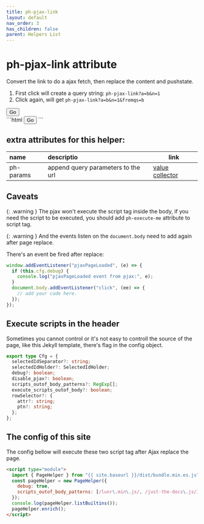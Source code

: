 ```yaml
---
title: ph-pjax-link
layout: default
nav_order: 3
has_children: false
parent: Helpers List
---
```


# ph-pjax-link attribute

Convert the link to do a ajax fetch, then replace the content and pushstate.

1. First click will create a query string: `ph-pjax-link?a=b&n=1`
2. Click again, will get `ph-pjax-link?a=b&n=1&fromqs=b`

<div class="code-example" markdown="1">
<button type="button" 
  name="button"
  class="btn"
  ph-params="a::b,n::1,fromqs:a"
  ph-pjax-link=".">
  Go
  </button>
</div>
```html
<button
  type="button"
  ph-mask="2"
  class="btn btn-sm"
  ph-params="a::b,n::1,fromqs:a"
  ph-link="."
>
  <span>Go</span>
</button>
```

## extra attributes for this helper:

| name      | descriptio                         | link                                                                         |
| :-------- | :--------------------------------- | ---------------------------------------------------------------------------- |
| ph-params | append query parameters to the url | <a href="{{site.baseurl}}/value-collector/" ph-pjax-link>value collector</a> |

## Caveats

{: .warning }
The pjax won't execute the script tag inside the body, if you need the script to be executed, you should add `ph-execute-me` attribute to script tag.

{: .warning }
And the events listen on the `document.body` need to add again after page replace.

There's an event be fired after replace:

```typescript
window.addEventListener("pjaxPageLoaded", (e) => {
  if (this.cfg.debug) {
    console.log("pjaxPageLoaded event from pjax:", e);
  }
  document.body.addEventListener("click", (ee) => {
    // add your code here.
  });
});
```

## Execute scripts in the header

Sometimes you cannot control or it's not easy to controll the source of the page, like this Jekyll template, there's flag in the config object.

```typescript
export type Cfg = {
  selectedIdSeparator?: string;
  selectedIdHolder?: SelectedIdHolder;
  debug?: boolean;
  disable_pjax?: boolean;
  scripts_outof_body_patterns?: RegExp[];
  execute_scripts_outof_body?: boolean;
  rowSelector?: {
    attr?: string;
    ptn?: string;
  };
};
```

## The config of this site

The config bellow will execute these two script tag after Ajax replace the page.

```html
<script type="module">
  import { PageHelper } from "{{ site.baseurl }}/dist/bundle.min.es.js";
  const pageHelper = new PageHelper({
    debug: true,
    scripts_outof_body_patterns: [/lunr\.min\.js/, /just-the-docs\.js/],
  });
  console.log(pageHelper.listBuiltins());
  pageHelper.enrich();
</script>
```
